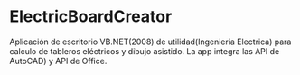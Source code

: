 # ElectricBoardCreator
Aplicación de escritorio VB.NET(2008) de utilidad(Ingenieria Electrica) para calculo de tableros eléctricos y dibujo asistido. La app integra las API de AutoCAD) y API de Office.
